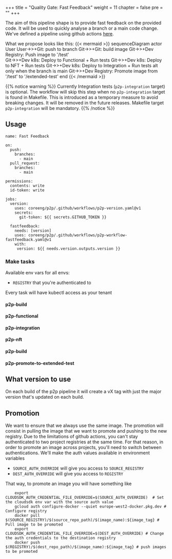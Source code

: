 +++
title = "Quality Gate: Fast Feedback"
weight = 11
chapter = false
pre = ""
+++


The aim of this pipeline shape is to provide fast feedback on the provided code. It will be used to quickly analyse a branch or a main code change.
We've defined a pipeline using github actions [here](https://github.com/coreeng/p2p).

What we propose looks like this:
{{< mermaid >}}
sequenceDiagram
actor User
User->>+Git: push to branch
Git->>+Git: build image
Git->>+Dev Registry: Push image to '/test'    
Git->>+Dev k8s: Deploy to Functional + Run tests
Git->>+Dev k8s: Deploy to NFT + Run tests
Git->>+Dev k8s: Deploy to Integration + Run tests
alt only when the branch is main
Git->>+Dev Registry: Promote image from '/test' to '/extended-test'
end
{{< /mermaid >}}

{{% notice warning %}}
Currently Integration tests (`p2p-integration` target) is optional. The workflow will skip this step when no `p2p-integration` target is found in Makefile. 
This is introduced as a temporary measure to avoid breaking changes. It will be removed in the future releases. Makefile target `p2p-integration` will be mandatory.
{{% /notice %}}

## Usage
```
name: Fast Feedback

on:
  push:
    branches:
      - main
  pull_request:
    branches:
      - main

permissions:
  contents: write
  id-token: write

jobs:
  version:
    uses: coreeng/p2p/.github/workflows/p2p-version.yaml@v1
    secrets:
      git-token: ${{ secrets.GITHUB_TOKEN }} 

  fastfeedback:
    needs: [version]
    uses: coreeng/p2p/.github/workflows/p2p-workflow-fastfeedback.yaml@v1
    with:
     version: ${{ needs.version.outputs.version }}
```

### Make tasks

Available env vars for all envs:

* `REGISTRY` that you're authenticated to

Every task will have kubectl access as your tenant

#### p2p-build
#### p2p-functional
#### p2p-integration
#### p2p-nft
#### p2p-build
#### p2p-promote-to-extended-test


## What version to use
On each build of the p2p pipeline it will create a vX tag with just the major version that's updated on each build.

## Promotion
We want to ensure that we always use the same image. The promotion will consist in pulling the image that we want to promote and pushing to the new registry. 
Due to the limitations of github actions, you can't stay authenticated to two project registries at the same time. For that reason, in order to promote an image across projects, you'll need to switch between authentications.
We'll make the auth values available in environment variables
* `SOURCE_AUTH_OVERRIDE` will give you access to `SOURCE_REGISTRY`
* `DEST_AUTH_OVERRIDE` will give you access to `REGISTRY`

That way, to promote an image you will have something like
```
    export CLOUDSDK_AUTH_CREDENTIAL_FILE_OVERRIDE=$(SOURCE_AUTH_OVERRIDE)  # Set the cloudsdk env var with the source auth value
	gcloud auth configure-docker --quiet europe-west2-docker.pkg.dev # Configure registry
	docker pull $(SOURCE_REGISTRY)/$(source_repo_path)/$(image_name):${image_tag} # Pull image to be promoted
	export CLOUDSDK_AUTH_CREDENTIAL_FILE_OVERRIDE=$(DEST_AUTH_OVERRIDE) # Change the auth credentials to the destination registry
	docker push $(REGISTRY)/$(dest_repo_path)/$(image_name):${image_tag} # push images to be promoted
```
